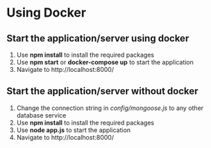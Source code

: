 # Using Docker

## Start the application/server using docker

1. Use **npm install** to install the required packages 
2. Use **npm start** or **docker-compose up** to start the application
3. Navigate to http://localhost:8000/

## Start the application/server without docker

1. Change the connection string in *config/mongoose.js* to any other database service
2. Use **npm install** to install the required packages
3. Use **node app.js** to start the application
4. Navigate to http://localhost:8000/